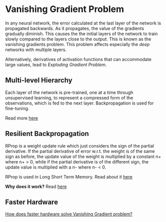 # Vanishing Gradient Problem

In any neural network, the error calculated at the last layer of the network is propagated backwards. As it propagates, the value of the gradients gradually diminish. This causes the the initial layers of the network to train slowly compared to the layers close to the output. This is known as the vanishing gradients problem. This problem affects especially the *deep* networks with multiple layers. 

Alternatively, derivatives of activation functions that can accommodate large values, lead to *Exploding Gradient Problem*. 

## Multi-level Hierarchy

Each layer of the network is pre-trained, one at a time through unsupervised learning, to represent a compressed form of the observations, which is fed to the next layer. Backpropagation is used for fine-tuning.

Read more [here](ftp://195.176.70.136/pub/juergen/chunker.pdf)

## Resilient Backpropagation

RProp is a weight update rule which just considers the sign of the partial derivative. If the partial derivative of error w.r.t. the weight is of the same sign as before, the update value of the weight is multiplied by a constant n+ where n+ > 0, while if the partial derivative is of the different sign, the update value is multiplied with a n- where n- < 0.

RProp is used in Long Short Term Memory. Read about it [here](http://web.eecs.utk.edu/~itamar/courses/ECE-692/Bobby_paper1.pdf)

**Why does it work?** Read [here](http://citeseerx.ist.psu.edu/viewdoc/summary?doi=10.1.1.52.4576)

## Faster Hardware

[How does faster hardware solve Vanishing Gradient problem?](http://arxiv.org/abs/1404.7828)


